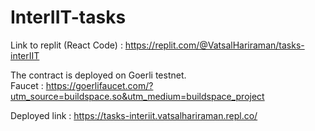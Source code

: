 # InterIIT-tasks
Link to replit (React Code) : https://replit.com/@VatsalHariraman/tasks-interIIT

The contract is deployed on Goerli testnet.
<br>
Faucet : https://goerlifaucet.com/?utm_source=buildspace.so&utm_medium=buildspace_project

Deployed link : https://tasks-interiit.vatsalhariraman.repl.co/

